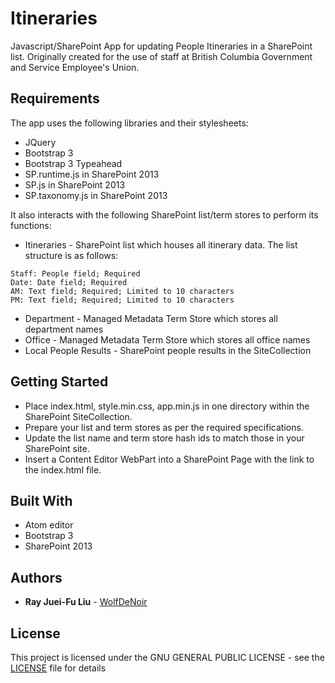 # Itineraries
Javascript/SharePoint App for updating People Itineraries in a SharePoint list. Originally created for the use of staff at British Columbia Government and Service Employee's Union.

## Requirements
The app uses the following libraries and their stylesheets:
* JQuery
* Bootstrap 3
* Bootstrap 3 Typeahead
* SP.runtime.js in SharePoint 2013
* SP.js in SharePoint 2013
* SP.taxonomy.js in SharePoint 2013

It also interacts with the following SharePoint list/term stores to perform its functions:
* Itineraries - SharePoint list which houses all itinerary data. The list structure is as follows:
```
Staff: People field; Required
Date: Date field; Required
AM: Text field; Required; Limited to 10 characters
PM: Text field; Required; Limited to 10 characters
```
* Department - Managed Metadata Term Store which stores all department names
* Office - Managed Metadata Term Store which stores all office names
* Local People Results - SharePoint people results in the SiteCollection

## Getting Started

* Place index.html, style.min.css, app.min.js in one directory within the SharePoint SiteCollection.
* Prepare your list and term stores as per the required specifications.
* Update the list name and term store hash ids to match those in your SharePoint site.
* Insert a Content Editor WebPart into a SharePoint Page with the link to the index.html file.

## Built With

* Atom editor
* Bootstrap 3
* SharePoint 2013

## Authors

* **Ray Juei-Fu Liu** - [WolfDeNoir](https://github.com/wolfdenoir)

## License

This project is licensed under the GNU GENERAL PUBLIC LICENSE - see the [LICENSE](LICENSE) file for details
